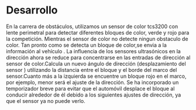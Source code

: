 <h1>Desarrollo</h1>
En la carrera de obstáculos, utilizamos un sensor de color tcs3200  con lente perimetral para detectar diferentes bloques de color, verde y rojo para la competición. Mientras el sensor de color no detecte ningun obstaculo de  color. Tan pronto como se detecta un bloque de color,se envia a la información al vehículo . La influencia de los sensores ultrasónicos en la dirección ahora se reduce para concentrarse en las entradas de dirección al sensor de color.Calcula un nuevo ángulo de dirección (desplazamiento del sensor ) utilizando la distancia entre el bloque y el borde del marco del sensor.Cuanto más a la izquierda se encuentre un bloque rojo en el marco, por ejemplo, menor será el ajuste de la dirección. Se ha incorporado un temporizador breve para evitar que el automóvil desplace el bloque al conducir alrededor de él debido a los siguientes ajustes de dirección, ya que el sensor ya no puede verlo.
